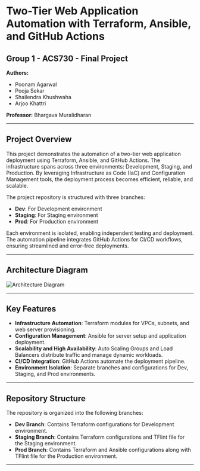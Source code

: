 # Two-Tier Web Application Automation with Terraform, Ansible, and GitHub Actions

## Group 1 - ACS730 - Final Project

**Authors:**
- Poonam Agarwal
- Pooja Sekar
- Shailendra Khushwaha
- Arjoo Khattri

**Professor:** Bhargava Muralidharan

---

## Project Overview

This project demonstrates the automation of a two-tier web application deployment using Terraform, Ansible, and GitHub Actions. The infrastructure spans across three environments: Development, Staging, and Production. By leveraging Infrastructure as Code (IaC) and Configuration Management tools, the deployment process becomes efficient, reliable, and scalable.

The project repository is structured with three branches:

- **Dev**: For Development environment
- **Staging**: For Staging environment
- **Prod**: For Production environment

Each environment is isolated, enabling independent testing and deployment. The automation pipeline integrates GitHub Actions for CI/CD workflows, ensuring streamlined and error-free deployments.

---

## Architecture Diagram

![Architecture Diagram](https://github.com/user-attachments/assets/1452de21-5595-47bd-887e-923fdfc340d1)

---

## Key Features

- **Infrastructure Automation**: Terraform modules for VPCs, subnets, and web server provisioning.
- **Configuration Management**: Ansible for server setup and application deployment.
- **Scalability and High Availability**: Auto Scaling Groups and Load Balancers distribute traffic and manage dynamic workloads.
- **CI/CD Integration**: GitHub Actions automate the deployment pipeline.
- **Environment Isolation**: Separate branches and configurations for Dev, Staging, and Prod environments.

---

## Repository Structure

The repository is organized into the following branches:

- **Dev Branch**: Contains Terraform configurations for Development environment.
- **Staging Branch**: Contains Terraform configurations and TFlint file for the Staging environment.
- **Prod Branch**: Contains Terraform and Ansible configurations along with TFlint file for the Production environment.

---


